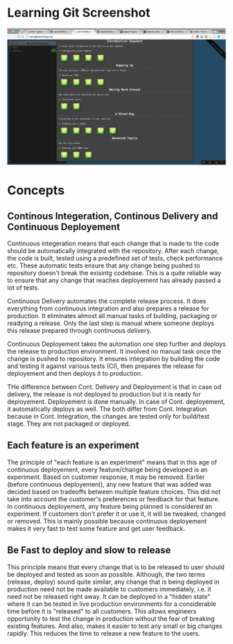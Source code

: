 # Learning Git Screenshot

![Learning Git Screenshot](/learning-git/with_extra_credit.png?raw=true "Learning Git Tutorial Sceenshot")


# Concepts

## Continous Integeration, Continous Delivery and Continuous Deployement
Continuous integeration means that each change that is made to the code should be automatically integrated with the repository. After each change, the code is built, tested using a predefined set of tests, check performance etc. These automatic tests ensure that any change being pushed to repository doesn't break the exisintg codebase. This is a quite reliable way to ensure that any change that reaches deployement has already passed a lot of tests. 

Continuous Delivery automates the complete release process. It does everything from continuous integration and also prepares a release for production. It eliminates almost all manual tasks of building, packaging or readying a release. Only the last step is manual where someone deploys this release prepared through continuous delivery.

Continuous Deployement takes the automation one step further and deploys the release to production environment. It involved no manual task once the change is pushed to repository. It ensures integration by building the code and testing it against various tests (CI), then prepares the release for deployement and then deploys it to production.

THe difference between Cont. Delivery and Deployement is that in case od delivery, the release is not deployed to production but it is ready for deployement. Deployement is done manually. In case of Cont. deployement, it automatically deploys as well.
The both differ from Cont. Integration because in Cont. Integration, the changes are tested only for build/test stage. They are not packaged or deployed.

## Each feature is an experiment

The principle of "each feature is an experiment" means that in this age of continuous deployement, every feature/change being developed is an experiment. Based on customer response, it may be removed. Earlier (before continuous deployement), any new feature that was added was decided based on tradeoffs between multiple feature choices. This did not take into account the customer's preferences or feedback for that feature. 
In continuous deployement, any feature being planned is considered an experiment. If customers don't prefer it or use it, it will be tweaked, changed or removed.
This is mainly possible because continuous deployement makes it very fast to test some feature and get user feedback.

## Be Fast to deploy and slow to release

This principle means that every change that is to be released to user should be deployed and tested as soon as possible. Although, the two terms (release, deploy) sound quite similar, any change that is being deployed in production need not be made available to customers immediately, i.e. it need not be released right away. It can be deployed in a "hidden state" where it can be tested in live production environments for a considerable time before it is "released" to all customers. This allows engineers opportunity to test the change in production without the fear of breaking existing features. And also, makes it easier to test any small or big changes rapidly. This reduces the time to release a new feature to the users.
